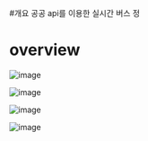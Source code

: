#개요
공공 api를 이용한 실시간 버스 정

# overview
![image](https://github.com/user-attachments/assets/7e204daf-d281-48b9-ab39-83ee62c0ea40)

![image](https://github.com/user-attachments/assets/ecf025bb-5cf0-47f9-806f-1aa349a76fd7)

![image](https://github.com/user-attachments/assets/73a98878-beb8-4ce7-85c7-9f0cc6dcf334)

![image](https://github.com/user-attachments/assets/b5f42288-b520-4911-be2f-411037e4b44d)




